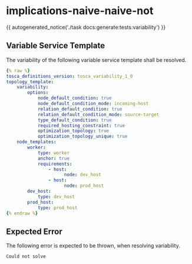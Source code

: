 # implications-naive-naive-not

{{ autogenerated_notice('./task docs:generate:tests:variability') }}


## Variable Service Template

The variability of the following variable service template shall be resolved.

```yaml linenums="1"
{% raw %}
tosca_definitions_version: tosca_variability_1_0
topology_template:
    variability:
        options:
            node_default_condition: true
            node_default_condition_mode: incoming-host
            relation_default_condition: true
            relation_default_condition_mode: source-target
            type_default_condition: true
            required_hosting_constraint: true
            optimization_topology: true
            optimization_topology_unique: true
    node_templates:
        worker:
            type: worker
            anchor: true
            requirements:
                - host:
                      node: dev_host
                - host:
                      node: prod_host
        dev_host:
            type: dev_host
        prod_host:
            type: prod_host
{% endraw %}
```





## Expected Error

The following error is expected to be thrown, when resolving variability.

```text linenums="1"
Could not solve
```
